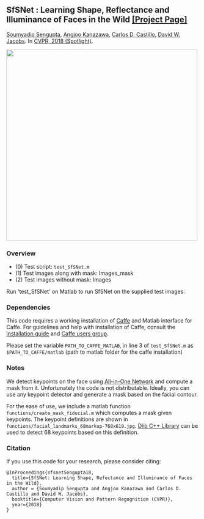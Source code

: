<!--<h3><b>SfSNet</b></h3>-->
## <b>SfSNet : Learning Shape, Reflectance and Illuminance of Faces in the Wild</b> [[Project Page]](http://senguptaumd.github.io/SfSNet/) <br>
[Soumyadip Sengupta](http://legacydirs.umiacs.umd.edu/~sengupta/), [Angjoo Kanazawa](http://www.cs.berkeley.edu/~kanazawa/), [Carlos D. Castillo](http://legacydirs.umiacs.umd.edu/~carlos/), [David W. Jacobs](https://www.cs.umd.edu/~djacobs/). In [CVPR, 2018 (Spotlight)](https://arxiv.org/pdf/1712.01261.pdf).

<img src="https://github.com/senguptaumd/SfSNet/blob/gh-pages/resources/Teaser1.png" width="500px" >

### Overview
 - (0) Test script: `test_SfSNet.m`
 - (1) Test images along with mask: Images_mask
 - (2) Test images without mask: Images
 
Run 'test_SfSNet' on Matlab to run SfSNet on the supplied test images. 

### Dependencies ###
This code requires a working installation of [Caffe](http://caffe.berkeleyvision.org/) and Matlab interface for Caffe. For guidelines and help with installation of Caffe, consult the [installation guide](http://caffe.berkeleyvision.org/) and [Caffe users group](https://groups.google.com/forum/#!forum/caffe-users).

Please set the variable `PATH_TO_CAFFE_MATLAB`, in line 3 of `test_SfSNet.m` as `$PATH_TO_CAFFE/matlab` (path to matlab folder for the caffe installation)

### Notes
We detect keypoints on the face using <a href="https://arxiv.org/abs/1611.00851">All-in-One Network</a> and compute a mask from it. Unfortunately the code is not distributable. Ideally, you can use any keypoint detector and generate a mask based on the facial contour.

For the ease of use, we include a matlab function `functions/create_mask_fiducial.m` which computes a mask given keypoints. The keypoint definitions are shown in `functions/facial_landmarks_68markup-768x619.jpg`. [Dlib C++ Library](http://dlib.net/) can be used to detect 68 keypoints based on this definition.

### Citation
If you use this code for your research, please consider citing:
```
@InProceedings{sfsnetSengupta18,
  title={SfSNet: Learning Shape, Refectance and Illuminance of Faces in the Wild},
  author = {Soumyadip Sengupta and Angjoo Kanazawa and Carlos D. Castillo and David W. Jacobs},
  booktitle={Computer Vision and Pattern Regognition (CVPR)},
  year={2018}
}
```
